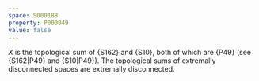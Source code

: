 ```yaml
---
space: S000188
property: P000049
value: false
---
```


$X$ is the topological sum of {S162} and {S10}, both of which are {P49} (see {S162|P49} and {S10|P49}). The topological sums of extremally disconnected spaces are extremally disconnected.
